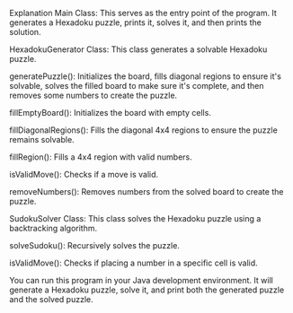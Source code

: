 Explanation
Main Class: This serves as the entry point of the program. It generates a Hexadoku puzzle, prints it, solves it, and then prints the solution.

HexadokuGenerator Class: This class generates a solvable Hexadoku puzzle.

generatePuzzle(): Initializes the board, fills diagonal regions to ensure it's solvable, solves the filled board to make sure it's complete, and then removes some numbers to create the puzzle.

fillEmptyBoard(): Initializes the board with empty cells.

fillDiagonalRegions(): Fills the diagonal 4x4 regions to ensure the puzzle remains solvable.

fillRegion(): Fills a 4x4 region with valid numbers.

isValidMove(): Checks if a move is valid.

removeNumbers(): Removes numbers from the solved board to create the puzzle.

SudokuSolver Class: This class solves the Hexadoku puzzle using a backtracking algorithm.

solveSudoku(): Recursively solves the puzzle.

isValidMove(): Checks if placing a number in a specific cell is valid.

You can run this program in your Java development environment. It will generate a Hexadoku puzzle, solve it, and print both the generated puzzle and the solved puzzle.

